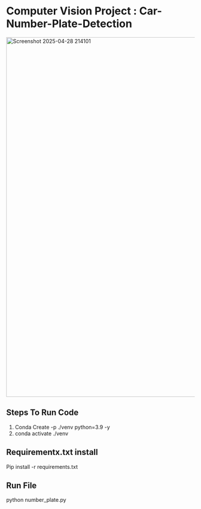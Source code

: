 # Computer Vision Project : Car-Number-Plate-Detection

<img width="960" alt="Screenshot 2025-04-28 214101" src="https://github.com/user-attachments/assets/11e8ae52-7fb0-4482-8804-282f5c4629fb" />


## Steps To Run Code
1. Conda Create -p ./venv python=3.9 -y
2. conda activate ./venv

## Requirementx.txt install
Pip install -r requirements.txt

## Run File
python number_plate.py
